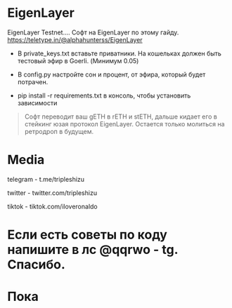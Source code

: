 # EigenLayer
EigenLayer Testnet.... Софт на EigenLayer по этому гайду. https://teletype.in/@alphahunterss/EigenLayer

- В private_keys.txt вставьте приватники. На кошельках должен быть тестовый эфир в Goerli. (Минимум 0.05)

- В config.py настройте сон и процент, от эфира, который будет потрачен.

- pip install -r requirements.txt в консоль, чтобы установить зависимости

> Софт переводит ваш gETH в rETH и stETH, дальше кидает его в стейкинг юзая протокол EigenLayer. Остается только молиться на ретродроп в будущем.

# Media
telegram - t.me/tripleshizu

twitter - twitter.com/tripleshizu

tiktok - tiktok.com/iloveronaldo

# Если есть советы по коду напишите в лс @qqrwo - tg. Спасибо.

# Пока
